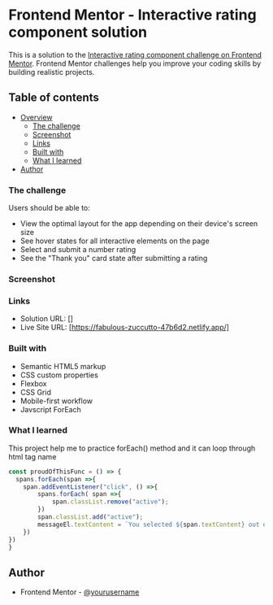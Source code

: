 # Frontend Mentor - Interactive rating component solution

This is a solution to the [Interactive rating component challenge on Frontend Mentor](https://www.frontendmentor.io/challenges/interactive-rating-component-koxpeBUmI). Frontend Mentor challenges help you improve your coding skills by building realistic projects. 

## Table of contents

- [Overview](#overview)
  - [The challenge](#the-challenge)
  - [Screenshot](#screenshot)
  - [Links](#links)
  - [Built with](#built-with)
  - [What I learned](#what-i-learned)
- [Author](#author)



### The challenge

Users should be able to:

- View the optimal layout for the app depending on their device's screen size
- See hover states for all interactive elements on the page
- Select and submit a number rating
- See the "Thank you" card state after submitting a rating

### Screenshot


### Links

- Solution URL: []
- Live Site URL: [https://fabulous-zuccutto-47b6d2.netlify.app/]

### Built with

- Semantic HTML5 markup
- CSS custom properties
- Flexbox
- CSS Grid
- Mobile-first workflow
- Javscript ForEach

### What I learned

This project help me to practice forEach() method and it can loop through html tag name


```js
const proudOfThisFunc = () => {
  spans.forEach(span =>{
    span.addEventListener("click", () =>{
        spans.forEach( span =>{
            span.classList.remove("active");
        })
        span.classList.add("active");
        messageEl.textContent = `You selected ${span.textContent} out of 5`;
    })
})
}
```
## Author

- Frontend Mentor - [@yourusername](https://www.frontendmentor.io/profile/Samuel-Makinde)


